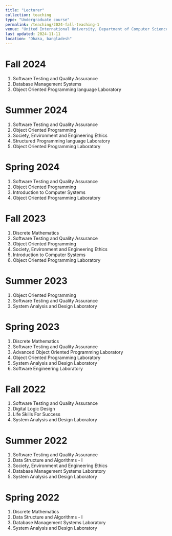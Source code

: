 ```yaml
---
title: "Lecturer"
collection: teaching
type: "Undergraduate course"
permalink: /teaching/2024-fall-teaching-1
venue: "United International University, Department of Computer Science & Engineering"
last updated: 2024-11-11
location: "Dhaka, bangladesh"
---
```



Fall 2024
======
  1. Software Testing and Quality Assurance
  2. Database Management Systems
  3. Object Oriented Programming language Laboratory


Summer 2024
======
  1. Software Testing and Quality Assurance
  2. Object Oriented Programming
  3. Society, Environment and Engineering Ethics
  4. Structured Programming language Laboratory
  5. Object Oriented Programming Laboratory

Spring 2024
======
  1. Software Testing and Quality Assurance
  2. Object Oriented Programming
  3. Introduction to Computer Systems
  4. Object Oriented Programming Laboratory

Fall 2023
======
  1. Discrete Mathematics
  2. Software Testing and Quality Assurance
  3. Object Oriented Programming
  4. Society, Environment and Engineering Ethics
  5. Introduction to Computer Systems
  6. Object Oriented Programming Laboratory


Summer 2023
======
  1. Object Oriented Programming
  2. Software Testing and Quality Assurance
  3. System Analysis and Design Laboratory

Spring 2023
======
  1. Discrete Mathematics
  2. Software Testing and Quality Assurance
  3. Advanced Object Oriented Programming Laboratory
  4. Object Oriented Programming Laboratory
  5. System Analysis and Design Laboratory
  6. Software Engineering Laboratory


Fall 2022
======
  1. Software Testing and Quality Assurance
  2. Digital Logic Design
  3. Life Skills For Success
  4. System Analysis and Design Laboratory


Summer 2022
======
  1. Software Testing and Quality Assurance
  2. Data Structure and Algorithms - I
  3. Society, Environment and Engineering Ethics
  4. Database Management Systems Laboratory
  5. System Analysis and Design Laboratory

Spring 2022
======
  1. Discrete Mathematics
  2. Data Structure and Algorithms - I
  3. Database Management Systems Laboratory
  4. System Analysis and Design Laboratory
